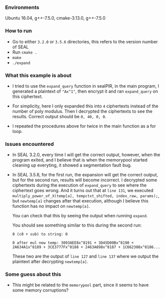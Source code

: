 ### Environments
Ubuntu 16.04, g++-7.5.0, cmake-3.13.0, g++-7.5.0

### How to run
+ Go to either `3.2.0` or `3.5.6` directories, this refers to the version
  number of SEAL
+ Run `cmake .`
+ `make`
+ `./expand`

### What this example is about
+ I tried to use the `expand_query` function in sealPIR, in the main program, I
generated a plaintext of `"Ax^1"`, then encrypt it and ran `expand_query` on
this ciphertext. 

+ For simplicity, here I only expanded this into `4` ciphertexts instead of the
number of poly modulus. Then I decrypted the ciphertexts to see the results.
Correct output should be `0, 40, 0, 0`.

+ I repeated the procedures above for twice in the main function as a for loop.

### Issues encountered
+ In SEAL 3.2.0, every time I will get the correct output, however, when the
  program exited, and I believe that is when the memorypool started cleaning up
  everyting, it showed a segmentation fault bug.

+ In SEAL 3.5.6, for the first run, the expansion will get the correct output,
  but for the second run, results will become incorrect. I decrypted some
  ciphertexts during the execution of `expand_query` to see where the ciphertext
  goes wrong. And it turns out that at `line 131`, we executed
  `multiply_power_of_X(temp[a], tempctxt_shifted, index_raw, params);`, but
  `newtemp[a]` changes after that execution, although I believe this function
  has no impact on `newtemp[a]`. 
  
  You can check that this by seeing the output when running `expand`. 

  You should see something similar to this during the second run:

  `0 (c0 + sub) to string: 0`

  `0 after mul new temp: 3093AEE8x^8191 + 3D45D00Bx^8190 + 2A634A1x^8189 +
  3CE3777Fx^8188 + 2463A898x^8187 + 1C662308x^8186...` 

  These two are the output of `line 127` and `line 137` where we output the
  plaintext after decrypting `newtemp[a]`.

### Some guess about this
+ This might be related to the `memorypool` part, since it seems to have some
  memory corruptions?